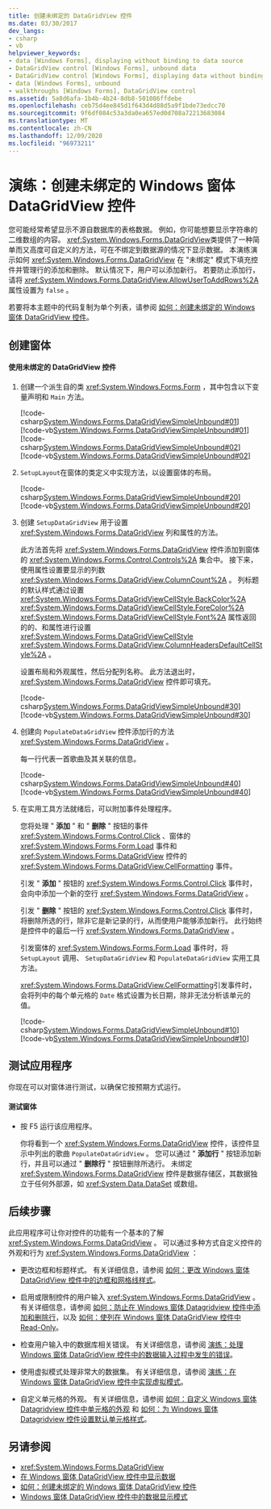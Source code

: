 ```yaml
---
title: 创建未绑定的 DataGridView 控件
ms.date: 03/30/2017
dev_langs:
- csharp
- vb
helpviewer_keywords:
- data [Windows Forms], displaying without binding to data source
- DataGridView control [Windows Forms], unbound data
- DataGridView control [Windows Forms], displaying data without binding to a data source
- data [Windows Forms], unbound
- walkthroughs [Windows Forms], DataGridView control
ms.assetid: 5a8d6afa-1b4b-4b24-8db8-501086ffdebe
ms.openlocfilehash: ceb75d4ee845d1f643d4d88d5a9f1bde73edcc70
ms.sourcegitcommit: 9f6df084c53a3da0ea657ed0d708a72213683084
ms.translationtype: MT
ms.contentlocale: zh-CN
ms.lasthandoff: 12/09/2020
ms.locfileid: "96973211"
---
```

# <a name="walkthrough-creating-an-unbound-windows-forms-datagridview-control"></a>演练：创建未绑定的 Windows 窗体 DataGridView 控件
您可能经常希望显示不源自数据库的表格数据。 例如，你可能想要显示字符串的二维数组的内容。 <xref:System.Windows.Forms.DataGridView>类提供了一种简单而又高度可自定义的方法，可在不绑定到数据源的情况下显示数据。 本演练演示如何 <xref:System.Windows.Forms.DataGridView> 在 "未绑定" 模式下填充控件并管理行的添加和删除。 默认情况下，用户可以添加新行。 若要防止添加行，请将 <xref:System.Windows.Forms.DataGridView.AllowUserToAddRows%2A> 属性设置为 `false` 。  
  
 若要将本主题中的代码复制为单个列表，请参阅 [如何：创建未绑定的 Windows 窗体 DataGridView 控件](how-to-create-an-unbound-windows-forms-datagridview-control.md)。  
  
## <a name="creating-the-form"></a>创建窗体  
  
#### <a name="to-use-an-unbound-datagridview-control"></a>使用未绑定的 DataGridView 控件  
  
1. 创建一个派生自的类 <xref:System.Windows.Forms.Form> ，其中包含以下变量声明和 `Main` 方法。  
  
     [!code-csharp[System.Windows.Forms.DataGridViewSimpleUnbound#01](~/samples/snippets/csharp/VS_Snippets_Winforms/System.Windows.Forms.DataGridViewSimpleUnbound/CS/simpleunbound.cs#01)]
     [!code-vb[System.Windows.Forms.DataGridViewSimpleUnbound#01](~/samples/snippets/visualbasic/VS_Snippets_Winforms/System.Windows.Forms.DataGridViewSimpleUnbound/VB/simpleunbound.vb#01)]  
    [!code-csharp[System.Windows.Forms.DataGridViewSimpleUnbound#02](~/samples/snippets/csharp/VS_Snippets_Winforms/System.Windows.Forms.DataGridViewSimpleUnbound/CS/simpleunbound.cs#02)]
    [!code-vb[System.Windows.Forms.DataGridViewSimpleUnbound#02](~/samples/snippets/visualbasic/VS_Snippets_Winforms/System.Windows.Forms.DataGridViewSimpleUnbound/VB/simpleunbound.vb#02)]  
  
2. `SetupLayout`在窗体的类定义中实现方法，以设置窗体的布局。  
  
     [!code-csharp[System.Windows.Forms.DataGridViewSimpleUnbound#20](~/samples/snippets/csharp/VS_Snippets_Winforms/System.Windows.Forms.DataGridViewSimpleUnbound/CS/simpleunbound.cs#20)]
     [!code-vb[System.Windows.Forms.DataGridViewSimpleUnbound#20](~/samples/snippets/visualbasic/VS_Snippets_Winforms/System.Windows.Forms.DataGridViewSimpleUnbound/VB/simpleunbound.vb#20)]  
  
3. 创建 `SetupDataGridView` 用于设置 <xref:System.Windows.Forms.DataGridView> 列和属性的方法。  
  
     此方法首先将 <xref:System.Windows.Forms.DataGridView> 控件添加到窗体的 <xref:System.Windows.Forms.Control.Controls%2A> 集合中。 接下来，使用属性设置要显示的列数 <xref:System.Windows.Forms.DataGridView.ColumnCount%2A> 。 列标题的默认样式通过设置 <xref:System.Windows.Forms.DataGridViewCellStyle.BackColor%2A> <xref:System.Windows.Forms.DataGridViewCellStyle.ForeColor%2A> <xref:System.Windows.Forms.DataGridViewCellStyle.Font%2A> 属性返回的的、和属性进行设置 <xref:System.Windows.Forms.DataGridViewCellStyle> <xref:System.Windows.Forms.DataGridView.ColumnHeadersDefaultCellStyle%2A> 。  
  
     设置布局和外观属性，然后分配列名称。 此方法退出时， <xref:System.Windows.Forms.DataGridView> 控件即可填充。  
  
     [!code-csharp[System.Windows.Forms.DataGridViewSimpleUnbound#30](~/samples/snippets/csharp/VS_Snippets_Winforms/System.Windows.Forms.DataGridViewSimpleUnbound/CS/simpleunbound.cs#30)]
     [!code-vb[System.Windows.Forms.DataGridViewSimpleUnbound#30](~/samples/snippets/visualbasic/VS_Snippets_Winforms/System.Windows.Forms.DataGridViewSimpleUnbound/VB/simpleunbound.vb#30)]  
  
4. 创建向 `PopulateDataGridView` 控件添加行的方法 <xref:System.Windows.Forms.DataGridView> 。  
  
     每一行代表一首歌曲及其关联的信息。  
  
     [!code-csharp[System.Windows.Forms.DataGridViewSimpleUnbound#40](~/samples/snippets/csharp/VS_Snippets_Winforms/System.Windows.Forms.DataGridViewSimpleUnbound/CS/simpleunbound.cs#40)]
     [!code-vb[System.Windows.Forms.DataGridViewSimpleUnbound#40](~/samples/snippets/visualbasic/VS_Snippets_Winforms/System.Windows.Forms.DataGridViewSimpleUnbound/VB/simpleunbound.vb#40)]  
  
5. 在实用工具方法就绪后，可以附加事件处理程序。  
  
     您将处理 " **添加** " 和 " **删除** " 按钮的事件 <xref:System.Windows.Forms.Control.Click> 、窗体的 <xref:System.Windows.Forms.Form.Load> 事件和 <xref:System.Windows.Forms.DataGridView> 控件的 <xref:System.Windows.Forms.DataGridView.CellFormatting> 事件。  
  
     引发 " **添加** " 按钮的 <xref:System.Windows.Forms.Control.Click> 事件时，会向中添加一个新的空行 <xref:System.Windows.Forms.DataGridView> 。  
  
     引发 " **删除** " 按钮的 <xref:System.Windows.Forms.Control.Click> 事件时，将删除所选的行，除非它是新记录的行，从而使用户能够添加新行。 此行始终是控件中的最后一行 <xref:System.Windows.Forms.DataGridView> 。  
  
     引发窗体的 <xref:System.Windows.Forms.Form.Load> 事件时，将 `SetupLayout` 调用、 `SetupDataGridView` 和 `PopulateDataGridView` 实用工具方法。  
  
     <xref:System.Windows.Forms.DataGridView.CellFormatting>引发事件时，会将列中的每个单元格的 `Date` 格式设置为长日期，除非无法分析该单元的值。  
  
     [!code-csharp[System.Windows.Forms.DataGridViewSimpleUnbound#10](~/samples/snippets/csharp/VS_Snippets_Winforms/System.Windows.Forms.DataGridViewSimpleUnbound/CS/simpleunbound.cs#10)]
     [!code-vb[System.Windows.Forms.DataGridViewSimpleUnbound#10](~/samples/snippets/visualbasic/VS_Snippets_Winforms/System.Windows.Forms.DataGridViewSimpleUnbound/VB/simpleunbound.vb#10)]  
  
## <a name="testing-the-application"></a>测试应用程序  
 你现在可以对窗体进行测试，以确保它按预期方式运行。  
  
#### <a name="to-test-the-form"></a>测试窗体  
  
- 按 F5 运行该应用程序。  
  
     你将看到一个 <xref:System.Windows.Forms.DataGridView> 控件，该控件显示中列出的歌曲 `PopulateDataGridView` 。 您可以通过 " **添加行** " 按钮添加新行，并且可以通过 " **删除行** " 按钮删除所选行。 未绑定 <xref:System.Windows.Forms.DataGridView> 控件是数据存储区，其数据独立于任何外部源，如 <xref:System.Data.DataSet> 或数组。  
  
## <a name="next-steps"></a>后续步骤  
 此应用程序可让你对控件的功能有一个基本的了解 <xref:System.Windows.Forms.DataGridView> 。 可以通过多种方式自定义控件的外观和行为 <xref:System.Windows.Forms.DataGridView> ：  
  
- 更改边框和标题样式。 有关详细信息，请参阅 [如何：更改 Windows 窗体 DataGridView 控件中的边框和网格线样式](change-the-border-and-gridline-styles-in-the-datagrid.md)。  
  
- 启用或限制控件的用户输入 <xref:System.Windows.Forms.DataGridView> 。 有关详细信息，请参阅 [如何：防止在 Windows 窗体 Datagridview 控件中添加和删除行](prevent-row-addition-and-deletion-datagridview.md)，以及 [如何：使列在 Windows 窗体 DataGridView 控件中 Read-Only](how-to-make-columns-read-only-in-the-windows-forms-datagridview-control.md)。  
  
- 检查用户输入中的数据库相关错误。 有关详细信息，请参阅 [演练：处理 Windows 窗体 DataGridView 控件中的数据输入过程中发生的错误](handling-errors-that-occur-during-data-entry-in-the-datagrid.md)。  
  
- 使用虚拟模式处理非常大的数据集。 有关详细信息，请参阅 [演练：在 Windows 窗体 DataGridView 控件中实现虚拟模式](implementing-virtual-mode-wf-datagridview-control.md)。  
  
- 自定义单元格的外观。 有关详细信息，请参阅 [如何：自定义 Windows 窗体 Datagridview 控件中单元格的外观](customize-the-appearance-of-cells-in-the-datagrid.md) 和 [如何：为 Windows 窗体 Datagridview 控件设置默认单元格样式](how-to-set-default-cell-styles-for-the-windows-forms-datagridview-control.md)。  
  
## <a name="see-also"></a>另请参阅

- <xref:System.Windows.Forms.DataGridView>
- [在 Windows 窗体 DataGridView 控件中显示数据](displaying-data-in-the-windows-forms-datagridview-control.md)
- [如何：创建未绑定的 Windows 窗体 DataGridView 控件](how-to-create-an-unbound-windows-forms-datagridview-control.md)
- [Windows 窗体 DataGridView 控件中的数据显示模式](data-display-modes-in-the-windows-forms-datagridview-control.md)

